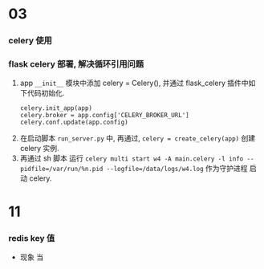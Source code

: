 # 03
### celery 使用
### flask celery 部署, 解决循环引用问题
1. app `__init__` 模块中添加 celery = Celery(), 并通过 flask_celery 插件中如下代码初始化.
    ```
    celery.init_app(app)
    celery.broker = app.config['CELERY_BROKER_URL']
    celery.conf.update(app.config)
    ```
2. 在启动脚本 `run_server.py` 中, 再通过, `celery = create_celery(app)` 创建 celery 实例.
3. 再通过 sh 脚本 运行 `celery multi start w4 -A main.celery -l info --pidfile=/var/run/%n.pid --logfile=/data/logs/w4.log` 作为守护进程 启动 celery.


# 11 
### redis key 值
- 现象 当
